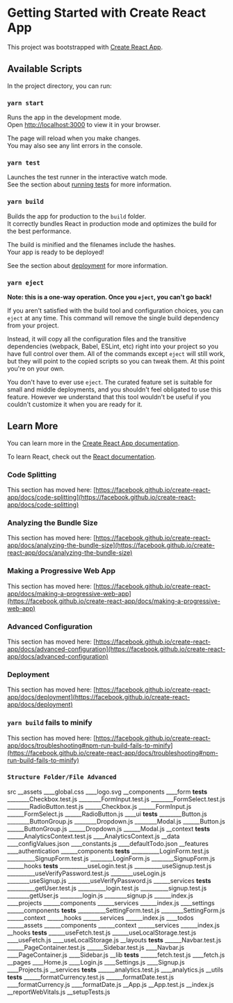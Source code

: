# Getting Started with Create React App

This project was bootstrapped with [Create React App](https://github.com/facebook/create-react-app).

## Available Scripts

In the project directory, you can run:

### `yarn start`

Runs the app in the development mode.\
Open [http://localhost:3000](http://localhost:3000) to view it in your browser.

The page will reload when you make changes.\
You may also see any lint errors in the console.

### `yarn test`

Launches the test runner in the interactive watch mode.\
See the section about [running tests](https://facebook.github.io/create-react-app/docs/running-tests) for more information.

### `yarn build`

Builds the app for production to the `build` folder.\
It correctly bundles React in production mode and optimizes the build for the best performance.

The build is minified and the filenames include the hashes.\
Your app is ready to be deployed!

See the section about [deployment](https://facebook.github.io/create-react-app/docs/deployment) for more information.

### `yarn eject`

**Note: this is a one-way operation. Once you `eject`, you can't go back!**

If you aren't satisfied with the build tool and configuration choices, you can `eject` at any time. This command will remove the single build dependency from your project.

Instead, it will copy all the configuration files and the transitive dependencies (webpack, Babel, ESLint, etc) right into your project so you have full control over them. All of the commands except `eject` will still work, but they will point to the copied scripts so you can tweak them. At this point you're on your own.

You don't have to ever use `eject`. The curated feature set is suitable for small and middle deployments, and you shouldn't feel obligated to use this feature. However we understand that this tool wouldn't be useful if you couldn't customize it when you are ready for it.

## Learn More

You can learn more in the [Create React App documentation](https://facebook.github.io/create-react-app/docs/getting-started).

To learn React, check out the [React documentation](https://reactjs.org/).

### Code Splitting

This section has moved here: [https://facebook.github.io/create-react-app/docs/code-splitting](https://facebook.github.io/create-react-app/docs/code-splitting)

### Analyzing the Bundle Size

This section has moved here: [https://facebook.github.io/create-react-app/docs/analyzing-the-bundle-size](https://facebook.github.io/create-react-app/docs/analyzing-the-bundle-size)

### Making a Progressive Web App

This section has moved here: [https://facebook.github.io/create-react-app/docs/making-a-progressive-web-app](https://facebook.github.io/create-react-app/docs/making-a-progressive-web-app)

### Advanced Configuration

This section has moved here: [https://facebook.github.io/create-react-app/docs/advanced-configuration](https://facebook.github.io/create-react-app/docs/advanced-configuration)

### Deployment

This section has moved here: [https://facebook.github.io/create-react-app/docs/deployment](https://facebook.github.io/create-react-app/docs/deployment)

### `yarn build` fails to minify

This section has moved here: [https://facebook.github.io/create-react-app/docs/troubleshooting#npm-run-build-fails-to-minify](https://facebook.github.io/create-react-app/docs/troubleshooting#npm-run-build-fails-to-minify)

### `Structure Folder/File Advanced`
src
__assets
____global.css
____logo.svg
__components
____form
      __tests__
________Checkbox.test.js
________FormInput.test.js
________FormSelect.test.js
________RadioButton.test.js
______Checkbox.js
______FormInput.js
______FormSelect.js
______RadioButton.js
____ui
      __tests__
________Button.js
________ButtonGroup.js
________Dropdown.js
________Modal.js
______Button.js
______ButtonGroup.js
______Dropdown.js
______Modal.js
__context
    __tests__
______AnalyticsContext.test.js
____AnalyticsContext.js
__data
____configValues.json
____constants.js
____defaultTodo.json
__features
____authentication
______components
				__tests__
__________LoginForm.test.js
__________SignupForm.test.js
________LoginForm.js
________SignupForm.js
______hooks
				__tests__
__________useLogin.test.js
__________useSignup.test.js
__________useVerifyPassword.test.js
________useLogin.js
________useSignup.js
________useVerifyPassword.js
______services
				__tests__
__________getUser.test.js
__________login.test.js
__________signup.test.js
________getUser.js
________login.js
________signup.js
______index.js
____projects
______components
______services
______index.js
____settings
______components
				__tests__
__________SettingForm.test.js
________SettingForm.js
______context
______hooks
______services
______index.js
____todos
______assets
______components
______context
______services
______index.js
__hooks
    __tests__
______useFetch.test.js
______useLocalStorage.test.js
____useFetch.js
____useLocalStorage.js
__layouts
    __tests__
______Navbar.test.js
______PageContainer.test.js
______Sidebar.test.js
____Navbar.js
____PageContainer.js
____Sidebar.js
__lib
    __tests__
______fetch.test.js
____fetch.js
__pages
____Home.js
____Login.js
____Settings.js
____Signup.js
____Projects.js
__services
    __tests__
______analytics.test.js
____analytics.js
__utils
    __tests__
______formatCurrency.test.js
______formatDate.test.js
____formatCurrency.js
____formatDate.js
__App.js
__App.test.js
__index.js
__reportWebVitals.js
__setupTests.js